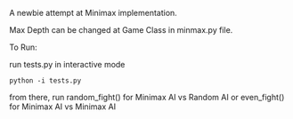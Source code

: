 A newbie attempt at Minimax implementation.

Max Depth can be changed at Game Class in minmax.py file.

To Run:

run tests.py in interactive mode

``python -i tests.py``


from there, run random_fight() for Minimax AI vs Random AI
or even_fight() for Minimax AI vs Minimax AI



